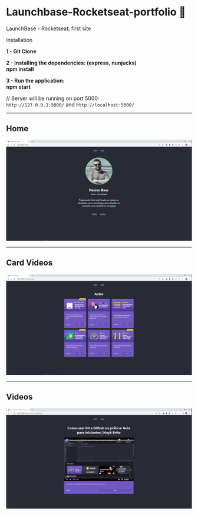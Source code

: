 # Launchbase-Rocketseat-portfolio 📄
LaunchBase - Rocketseat, first site

Installation

**1 - Git Clone**  
  
**2 - Installing the dependencies: (express, nunjucks)**  
**npm install**  
  
**3 - Run the application:**  
**npm start**
  
 // Server will be running on port 5000:    
 `http://127.0.0.1:5000/`   and 
 `http://localhost:5000/`
  
  **********************************************************************
  
  ## Home
  ![](https://github.com/maiconboer/launchbase-rocketseat-site/blob/master/public/img/about.png)
  
  **********************************************************************
  
 ## Card Videos
![](https://github.com/maiconboer/launchbase-rocketseat-site/blob/master/public/img/card-videos.png)

  **********************************************************************
  
 ## Videos
![](https://github.com/maiconboer/launchbase-rocketseat-site/blob/master/public/img/video.png)

